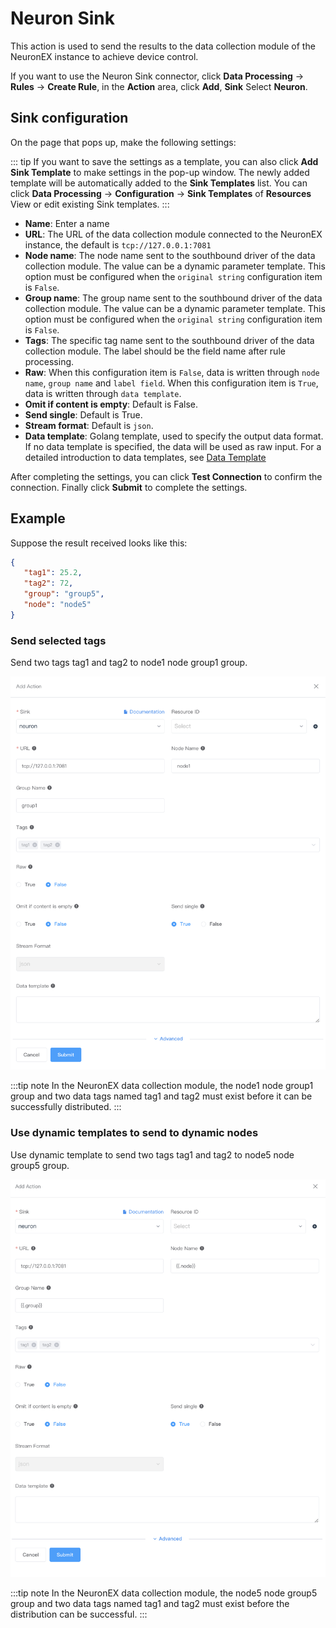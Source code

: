 
# Neuron Sink

This action is used to send the results to the data collection module of the NeuronEX instance to achieve device control.

If you want to use the Neuron Sink connector, click **Data Processing** -> **Rules** -> **Create Rule**, in the **Action** area, click **Add**, **Sink** Select **Neuron**.

## Sink configuration

On the page that pops up, make the following settings:

::: tip
If you want to save the settings as a template, you can also click **Add Sink Template** to make settings in the pop-up window. The newly added template will be automatically added to the **Sink Templates** list. You can click **Data Processing** -> **Configuration** -> **Sink Templates** of **Resources** View or edit existing Sink templates.
:::

- **Name**: Enter a name
- **URL**: The URL of the data collection module connected to the NeuronEX instance, the default is `tcp://127.0.0.1:7081`
- **Node name**: The node name sent to the southbound driver of the data collection module. The value can be a dynamic parameter template. This option must be configured when the `original string` configuration item is `False`.
- **Group name**: The group name sent to the southbound driver of the data collection module. The value can be a dynamic parameter template. This option must be configured when the `original string` configuration item is `False`.
- **Tags**: The specific tag name sent to the southbound driver of the data collection module. The label should be the field name after rule processing.
- **Raw**: When this configuration item is `False`, data is written through `node name`, `group name` and `label field`. When this configuration item is `True`, data is written through `data template`.
- **Omit if content is empty**: Default is False.
- **Send single**: Default is True.
- **Stream format**: Default is `json`.
- **Data template**: Golang template, used to specify the output data format. If no data template is specified, the data will be used as raw input. For a detailed introduction to data templates, see [Data Template](./data_template.md)

After completing the settings, you can click **Test Connection** to confirm the connection. Finally click **Submit** to complete the settings.

## Example

Suppose the result received looks like this:

```json
{
   "tag1": 25.2,
   "tag2": 72,
   "group": "group5",
   "node": "node5"
}
```

### Send selected tags

Send two tags tag1 and tag2 to node1 node group1 group.

<img src="../_assets/sink_neuron.png" alt="sink_neuron" style="zoom:100%;" />

:::tip note
In the NeuronEX data collection module, the node1 node group1 group and two data tags named tag1 and tag2 must exist before it can be successfully distributed.
:::

### Use dynamic templates to send to dynamic nodes

Use dynamic template to send two tags tag1 and tag2 to node5 node group5 group.

<img src="../_assets/sink_neuron2.png" alt="sink_neuron2" style="zoom:100%;" />

:::tip note
In the NeuronEX data collection module, the node5 node group5 group and two data tags named tag1 and tag2 must exist before the distribution can be successful.
:::

<!-- 

### Send tag data using raw string

Using the raw string, send a tag tag1 to node5 node group5 group.

<img src="../_assets/sink_neuron3.png" alt="sink_neuron3" style="zoom:100%;" />

The content of the data template is as follows:
  
   ```json
{
   "node_name": {{.node}},
   "group_name": {{.group}},
   "tag_name": "tag1",
   "value": {{.tag1}}
}
   ```

:::tip note
Use raw strings to send label data. Currently, only writing a single point label is supported.
::: -->